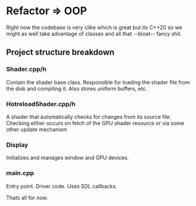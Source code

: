 # Refactor => OOP

Right now the codebase is very clike which is great but its C++20 so we might as well take advantage of classes and all that --bloat-- fancy shit.

## Project structure breakdown

### Shader.cpp/h

Contain the shader base class. Responsible for loading the shader file from the disk and compiling it. Also stores uniform buffers, etc.

### HotreloadShader.cpp/h

A shader that automatically checks for changes from its source file. Checking either occurs on fetch of the GPU shader resource or via some other update mechanism

### Display

Initializes and manages window and GPU devices.

### main.cpp

Entry point. Driver code. Uses SDL callbacks.

Thats all for now.
